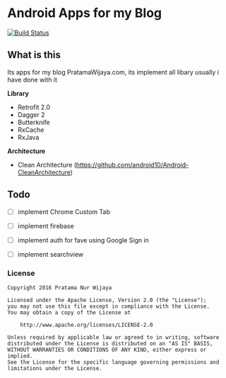 # Android Apps for my Blog

[![Build Status](https://travis-ci.org/pratamawijaya/blogreader.svg?branch=develop)](https://travis-ci.org/pratamawijaya/blogreader)

## What is this
Its apps for my blog PratamaWijaya.com, its implement all libary usually i have done with it

**Library**

- Retrofit 2.0
- Dagger 2
- Butterknife
- RxCache
- RxJava


**Architecture**

- Clean Architecture (https://github.com/android10/Android-CleanArchitecture)


## Todo
- [ ] implement Chrome Custom Tab
- [ ] implement firebase
- [ ] implement auth for fave using Google Sign in
- [ ] implement searchview



### License
    Copyright 2016 Pratama Nur Wijaya
    
    Licensed under the Apache License, Version 2.0 (the "License");
    you may not use this file except in compliance with the License.
    You may obtain a copy of the License at
    
        http://www.apache.org/licenses/LICENSE-2.0
    
    Unless required by applicable law or agreed to in writing, software
    distributed under the License is distributed on an "AS IS" BASIS,
    WITHOUT WARRANTIES OR CONDITIONS OF ANY KIND, either express or implied.
    See the License for the specific language governing permissions and
    limitations under the License.

